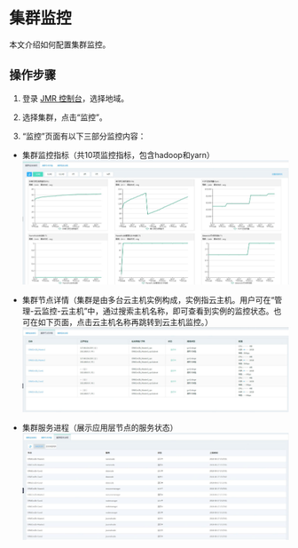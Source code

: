 # 集群监控

本文介绍如何配置集群监控。

## 操作步骤
1. 登录 [JMR 控制台](https://xdata.jdcloud.com/rmgr/resources/res-manage/custom-resources.html#/)，选择地域。

2. 选择集群，点击“监控”。

3. “监控”页面有以下三部分监控内容：
 - 集群监控指标（共10项监控指标，包含hadoop和yarn）
 ![](../../../../image/jmr/monitor-1.jpg)
 
 - 集群节点详情（集群是由多台云主机实例构成，实例指云主机。用户可在“管理-云监控-云主机”中，通过搜索主机名称，即可查看到实例的监控状态。也可在如下页面，点击云主机名称再跳转到云主机监控。）
 ![](../../../../image/jmr/monitor-2.jpg)
 
 - 集群服务进程（展示应用层节点的服务状态）
 ![](../../../../image/jmr/monitor-3.jpg)
 
 



	   


